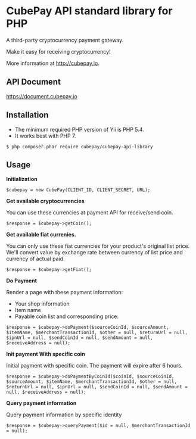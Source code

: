 # CubePay API standard library for PHP 
A third-party cryptocurrency payment gateway. 

Make it easy for receiving cryptocurrency!

More information at http://cubepay.io.


## API Document

https://document.cubepay.io

## Installation
- The minimum required PHP version of Yii is PHP 5.4.
- It works best with PHP 7.

```
$ php composer.phar require cubepay/cubepay-api-library
```  

## Usage
**Initialization**
```
$cubepay = new CubePay(CLIENT_ID, CLIENT_SECRET, URL);
```

**Get available cryptocurrencies**

You can use these currencies at payment API for receive/send coin.

```
$response = $cubepay->getCoin();
```

**Get available fiat currenies.**

You can only use these fiat currencies for your product's original list price. We'll convert value by exchange rate between currency of list price and currency of actual paid.

```
$response = $cubepay->getFiat();
```

**Do Payment**

Render a page with these payment information:
 - Your shop information
 - Item name
 - Payable coin list and corresponding price.
     
```
$response = $cubepay->doPayment($sourceCoinId, $sourceAmount, $itemName, $merchantTransactionId, $other = null, $returnUrl = null, $ipnUrl = null, $sendCoinId = null, $sendAmount = null, $receiveAddress = null);
```

**Init payment With specific coin**

Initial payment with specific coin. The payment will expire after 6 hours.
     
```
$response = $cubepay->doPaymentByCoinId($coinId, $sourceCoinId, $sourceAmount, $itemName, $merchantTransactionId, $other = null, $returnUrl = null, $ipnUrl = null, $sendCoinId = null, $sendAmount = null, $receiveAddress = null);
```

**Query payment information**

Query payment information by specific identity
     
```
$response = $cubepay->queryPayment($id = null, $merchantTransactionId = null);
```
